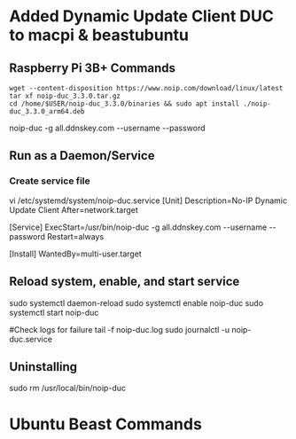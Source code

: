 # Added Dynamic Update Client DUC to macpi & beastubuntu 

## Raspberry Pi 3B+ Commands

```
wget --content-disposition https://www.noip.com/download/linux/latest
tar xf noip-duc_3.3.0.tar.gz
cd /home/$USER/noip-duc_3.3.0/binaries && sudo apt install ./noip-duc_3.3.0_arm64.deb
```
noip-duc -g all.ddnskey.com --username <DDNS Key Username> --password <DDNS Key Password>

## Run as a Daemon/Service
### Create service file
vi /etc/systemd/system/noip-duc.service
[Unit]
Description=No-IP Dynamic Update Client
After=network.target
      
[Service]
ExecStart=/usr/bin/noip-duc -g all.ddnskey.com --username <DDNS Key Username> --password <DDNS Key Password>
Restart=always

[Install]
WantedBy=multi-user.target

## Reload system, enable, and start service
sudo systemctl daemon-reload
sudo systemctl enable noip-duc
sudo systemctl start noip-duc

#Check logs for failure
tail -f noip-duc.log
sudo journalctl -u noip-duc.service
## Uninstalling
sudo rm /usr/local/bin/noip-duc


# Ubuntu Beast Commands

